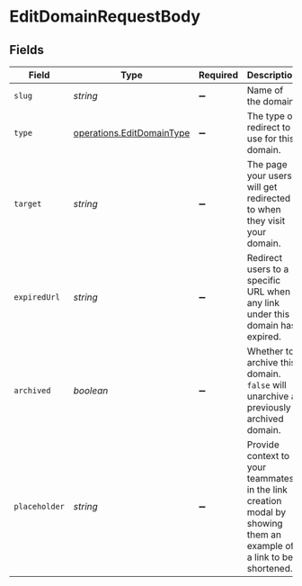 # EditDomainRequestBody


## Fields

| Field                                                                                                              | Type                                                                                                               | Required                                                                                                           | Description                                                                                                        |
| ------------------------------------------------------------------------------------------------------------------ | ------------------------------------------------------------------------------------------------------------------ | ------------------------------------------------------------------------------------------------------------------ | ------------------------------------------------------------------------------------------------------------------ |
| `slug`                                                                                                             | *string*                                                                                                           | :heavy_minus_sign:                                                                                                 | Name of the domain.                                                                                                |
| `type`                                                                                                             | [operations.EditDomainType](../../models/operations/editdomaintype.md)                                             | :heavy_minus_sign:                                                                                                 | The type of redirect to use for this domain.                                                                       |
| `target`                                                                                                           | *string*                                                                                                           | :heavy_minus_sign:                                                                                                 | The page your users will get redirected to when they visit your domain.                                            |
| `expiredUrl`                                                                                                       | *string*                                                                                                           | :heavy_minus_sign:                                                                                                 | Redirect users to a specific URL when any link under this domain has expired.                                      |
| `archived`                                                                                                         | *boolean*                                                                                                          | :heavy_minus_sign:                                                                                                 | Whether to archive this domain. `false` will unarchive a previously archived domain.                               |
| `placeholder`                                                                                                      | *string*                                                                                                           | :heavy_minus_sign:                                                                                                 | Provide context to your teammates in the link creation modal by showing them an example of a link to be shortened. |